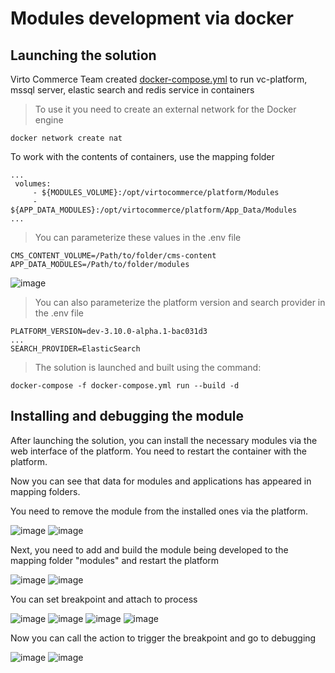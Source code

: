 # Modules development via docker

## Launching the solution
Virto Commerce Team created [docker-compose.yml](https://github.com/VirtoCommerce/vc-platform/blob/dev/DockerCompose/ModulesDevelop/docker-compose.yml) to run vc-platform, mssql server, elastic search and redis service in containers

> To use it you need to create an external network for the Docker engine

```
docker network create nat
```

To work with the contents of containers, use the mapping folder

```
...
 volumes:
     - ${MODULES_VOLUME}:/opt/virtocommerce/platform/Modules
     - ${APP_DATA_MODULES}:/opt/virtocommerce/platform/App_Data/Modules
...
```

> You can parameterize these values ​​in the .env file

```
CMS_CONTENT_VOLUME=/Path/to/folder/cms-content
APP_DATA_MODULES=/Path/to/folder/modules
```
![image](../media/customize_mapping_folders.png)

> You can also parameterize the platform version and search provider in the .env file

```
PLATFORM_VERSION=dev-3.10.0-alpha.1-bac031d3
...
SEARCH_PROVIDER=ElasticSearch
```

> The solution is launched and built using the command:

```
docker-compose -f docker-compose.yml run --build -d
```

## Installing and debugging the module

After launching the solution, you can install the necessary modules via the web interface of the platform. You need to restart the container with the platform. 

Now you can see that data for modules and applications has appeared in mapping folders.

You need to remove the module from the installed ones via the platform.

![image](../media/remove_module.png)
![image](../media/remove_module_2.png)


Next, you need to add and build the module being developed to the mapping folder "modules" and restart the platform

![image](../media/move_new_module.png)
![image](../media/build_solution.png)

You can set breakpoint and attach to process

![image](../media/breakpoint.png)
![image](../media/attach_to_process.png)
![image](../media/attach_to_process_2.png)
![image](../media/attach_to_process_3.png)

Now you can call the action to trigger the breakpoint and go to debugging

![image](../media/action_for_breakpoint.png)
![image](../media/debugging.png)